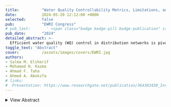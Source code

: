 ```yaml
---
title:          "Water Quality Controllability Metrics, Limitations, and Hydraulic Dependencies"
date:           2024-05-20 12:12:00 +0800
selected:       false
pub:            "EWRI Congress"
# pub_last:       ' <span class="badge badge-pill badge-publication" style="background-color: #3498db; color: white;"></span>'
pub_date:       "2024"
detailed_abstract: >-
  Efficient water quality (WQ) control in distribution networks is pivotal for ensuring the delivery of safe and clean drinking water to consumers. Attaining this goal is complex due to the inherent intricacies of WQ systems, which often pose substantial challenges to achieving full controllability over their dynamics. Controllability, in this context, refers to the ability to effectively steer, regulate, and maintain disinfectant levels within the network to consistently meet the established water health standards. In addition, hydraulic conditions play a crucial role in influencing the level of WQ controllability. Hydraulic settings, including flow rates and directions, pressures, and network components, have a direct impact on how water quality dynamics propagate thereby influencing its controllability. In this study, we explore various metrics that provide both qualitative and quantitative assessments of water quality systems controllability. We examine the applicability of these metrics to the water quality systems taking into consideration network topology, booster stations’ locations, and changes in hydraulic settings. By applying a comprehensive framework to various case studies, we assess the performance, practicality, and limitations of these metrics across different network configurations and scenarios. The outcomes of this assessment not only enable water system operators to evaluate the state of system controllability but also provide a pathway for leveraging these metrics to enhance the efficiency and effectiveness of control and regulation strategies.
toggle_text: "Abstract"
cover:          /assets/images/covers/EWRI.jpg
authors:
- Salma M. Elsherif
- Mohamad H. Kazma
- Ahmad F. Taha
- Ahmed A. Abokifa
# links:
#  Presentation: https://www.researchgate.net/publication/364383438_Investigating_Observability_and_Controllability_of_Water_Quality_Dynamics_in_Water_Networks
---
```

<details>
  <summary>View Abstract</summary>
  <p>
    When the cover image is not provided, it will generate random colorful bubble images as the cover image using the <code>bubble_visual_hash.js</code> script.
  </p>
</details>
